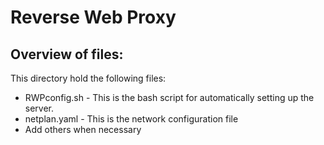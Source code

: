 Reverse Web Proxy
======================================

Overview of files:
------------------

This directory hold the following files:

* RWPconfig.sh - This is the bash script for automatically setting up the server.
* netplan.yaml - This is the network configuration file
* Add others when necessary

